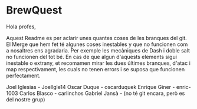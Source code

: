 # BrewQuest

Hola profes,

Aquest Readme es per aclarir unes quantes coses de les branques del git. El Merge que hem fet té algunes coses inestables y que no funcionen com a nosaltres ens agradaria.
Per exemple les mecàniques de Dash i doble salt no funcionen del tot bé. En cas de que algun d'aquests elements sigui inestable o extrany, et recomamen mirar les dues últimes branques, d'atac i map respectivament,
les cuals no tenen errors i se suposa que funcionen perfectament.

Joel Iglesias - Joellgle14
Oscar Duque - oscarduquek
Enrique Giner - enric-1003
Carlos Blasco - carlinchos
Gabriel Jansà - (no té git encara, però es del nostre grup)

